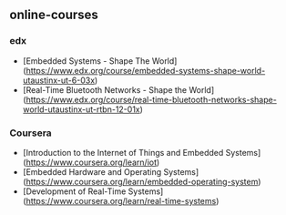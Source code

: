 ## online-courses
### edx
- [Embedded Systems - Shape The World] (https://www.edx.org/course/embedded-systems-shape-world-utaustinx-ut-6-03x)
- [Real-Time Bluetooth Networks - Shape the World] (https://www.edx.org/course/real-time-bluetooth-networks-shape-world-utaustinx-ut-rtbn-12-01x)

### Coursera
- [Introduction to the Internet of Things and Embedded Systems] (https://www.coursera.org/learn/iot)
- [Embedded Hardware and Operating Systems] (https://www.coursera.org/learn/embedded-operating-system)
- [Development of Real-Time Systems] (https://www.coursera.org/learn/real-time-systems)
